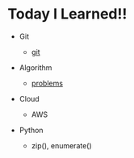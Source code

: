 # Today I Learned!!

- Git
  
  - [git](git)
  
- Algorithm

  - [problems][링크]

    [링크]: https://github.com/SangRakKun/TIL/tree/main/Algorithm/problem

- Cloud

  - AWS

- Python

  - zip(), enumerate()
